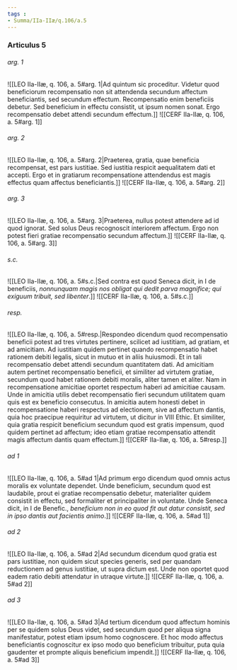 ```yaml
---
tags : 
- Summa/IIa-IIæ/q.106/a.5
---
```


### Articulus 5

###### arg. 1
![[LEO IIa-IIæ, q. 106, a. 5#arg. 1|Ad quintum sic proceditur. Videtur quod beneficiorum recompensatio non sit attendenda secundum affectum beneficiantis, sed secundum effectum. Recompensatio enim beneficiis debetur. Sed beneficium in effectu consistit, ut ipsum nomen sonat. Ergo recompensatio debet attendi secundum effectum.]]
![[CERF IIa-IIæ, q. 106, a. 5#arg. 1]]

###### arg. 2
![[LEO IIa-IIæ, q. 106, a. 5#arg. 2|Praeterea, gratia, quae beneficia recompensat, est pars iustitiae. Sed iustitia respicit aequalitatem dati et accepti. Ergo et in gratiarum recompensatione attendendus est magis effectus quam affectus beneficiantis.]]
![[CERF IIa-IIæ, q. 106, a. 5#arg. 2]]

###### arg. 3
![[LEO IIa-IIæ, q. 106, a. 5#arg. 3|Praeterea, nullus potest attendere ad id quod ignorat. Sed solus Deus recognoscit interiorem affectum. Ergo non potest fieri gratiae recompensatio secundum affectum.]]
![[CERF IIa-IIæ, q. 106, a. 5#arg. 3]]

###### s.c.
![[LEO IIa-IIæ, q. 106, a. 5#s.c.|Sed contra est quod Seneca dicit, in I de beneficiis, *nonnunquam magis nos obligat qui dedit parva magnifice; qui exiguum tribuit, sed libenter*.]]
![[CERF IIa-IIæ, q. 106, a. 5#s.c.]]

###### resp.
![[LEO IIa-IIæ, q. 106, a. 5#resp.|Respondeo dicendum quod recompensatio beneficii potest ad tres virtutes pertinere, scilicet ad iustitiam, ad gratiam, et ad amicitiam. Ad iustitiam quidem pertinet quando recompensatio habet rationem debiti legalis, sicut in mutuo et in aliis huiusmodi. Et in tali recompensatio debet attendi secundum quantitatem dati. Ad amicitiam autem pertinet recompensatio beneficii, et similiter ad virtutem gratiae, secundum quod habet rationem debiti moralis, aliter tamen et aliter. Nam in recompensatione amicitiae oportet respectum haberi ad amicitiae causam. Unde in amicitia utilis debet recompensatio fieri secundum utilitatem quam quis est ex beneficio consecutus. In amicitia autem honesti debet in recompensatione haberi respectus ad electionem, sive ad affectum dantis, quia hoc praecipue requiritur ad virtutem, ut dicitur in VIII Ethic. Et similiter, quia gratia respicit beneficium secundum quod est gratis impensum, quod quidem pertinet ad affectum; ideo etiam gratiae recompensatio attendit magis affectum dantis quam effectum.]]
![[CERF IIa-IIæ, q. 106, a. 5#resp.]]

###### ad 1
![[LEO IIa-IIæ, q. 106, a. 5#ad 1|Ad primum ergo dicendum quod omnis actus moralis ex voluntate dependet. Unde beneficium, secundum quod est laudabile, prout ei gratiae recompensatio debetur, materialiter quidem consistit in effectu, sed formaliter et principaliter in voluntate. Unde Seneca dicit, in I de Benefic., *beneficium non in eo quod fit aut datur consistit, sed in ipso dantis aut facientis animo*.]]
![[CERF IIa-IIæ, q. 106, a. 5#ad 1]]

###### ad 2
![[LEO IIa-IIæ, q. 106, a. 5#ad 2|Ad secundum dicendum quod gratia est pars iustitiae, non quidem sicut species generis, sed per quandam reductionem ad genus iustitiae, ut supra dictum est. Unde non oportet quod eadem ratio debiti attendatur in utraque virtute.]]
![[CERF IIa-IIæ, q. 106, a. 5#ad 2]]

###### ad 3
![[LEO IIa-IIæ, q. 106, a. 5#ad 3|Ad tertium dicendum quod affectum hominis per se quidem solus Deus videt, sed secundum quod per aliqua signa manifestatur, potest etiam ipsum homo cognoscere. Et hoc modo affectus beneficiantis cognoscitur ex ipso modo quo beneficium tribuitur, puta quia gaudenter et prompte aliquis beneficium impendit.]]
![[CERF IIa-IIæ, q. 106, a. 5#ad 3]]

